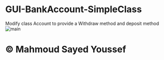# GUI-BankAccount-SimpleClass
 Modify class Account to provide a Withdraw method and deposit method
![main](https://blogger.googleusercontent.com/img/a/AVvXsEgFEJXdM0_4EEVe1GMg5myreIs8eqkbjBMpFnN5fPi-ejkyRBQs1B4cxKG6kueVf3Z4QUgJ87r_5iEAROxbfM-MA2rf0YhkpjB6bpru_nskomeLdJ3YIGgfnugOt_cPcZ5EAo7sGaeOWNY8KzAX9NIBQK7_FQcjBgUpMHSiNEgpMJzthWH2f2WA3D6S=s1488)
# © Mahmoud Sayed Youssef

